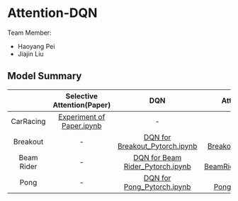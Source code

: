 # Attention-DQN
Team Member: 
- Haoyang Pei
- Jiajin Liu

## Model Summary
|            |                  Selective Attention(Paper)                  |                             DQN                              |                    Attention DQN Method 1                    |                    Attention DQN Method 2                    |
| :--------: | :----------------------------------------------------------: | :----------------------------------------------------------: | :----------------------------------------------------------: | :----------------------------------------------------------: |
| CarRacing  | [Experiment of Paper.ipynb](https://github.com/HaoyangPei/Attention-DQN/blob/master/Experiment%20of%20paper.ipynb)|                              -                               |                              -                               |                              -                               |
|  Breakout  |                              -                               | [DQN for Breakout_Pytorch.ipynb](https://github.com/HaoyangPei/Attention-DQN/blob/master/DQN%20for%20Breakout_Pytorch.ipynb) | [Attention_DQN for Breakout_Pytorch_method1.ipynb](https://github.com/HaoyangPei/Attention-DQN/blob/master/Attention_DQN%20for%20Breakout_Pytorch_method1.ipynb) | [Attention_DQN for Breakout_Pytorch_method2.ipynb](https://github.com/HaoyangPei/Attention-DQN/blob/master/Attention_DQN%20for%20Breakout_Pytorch_method2.ipynb) |
| Beam Rider |                              -                               | [DQN for Beam Rider_Pytorch.ipynb](https://github.com/HaoyangPei/Attention-DQN/blob/master/DQN%20for%20Beam%20Rider_Pytorch.ipynb) | [Attention_DQN for BeamRider_Pytorch_method1.ipynb](https://github.com/HaoyangPei/Attention-DQN/blob/master/Attention_DQN%20for%20BeamRider_Pytorch_method1.ipynb) | [Attention_DQN for BeamRider_Pytorch_method2.ipynb](https://github.com/HaoyangPei/Attention-DQN/blob/master/Attention_DQN%20for%20BeamRider_Pytorch_method2.ipynb) |
|    Pong    |                              -                               | [DQN for Pong_Pytorch.ipynb](https://github.com/HaoyangPei/Attention-DQN/blob/master/DQN%20for%20Pong_Pytorch.ipynb) | [Attention_DQN for Pong_Pytorch_method1.ipynb](https://github.com/HaoyangPei/Attention-DQN/blob/master/Attention_DQN%20for%20Pong_Pytorch_method1.ipynb) | [Attention_DQN for Pong_Pytorch_method2.ipynb](https://github.com/HaoyangPei/Attention-DQN/blob/master/Attention_DQN%20for%20Pong_Pytorch_method2.ipynb) |





